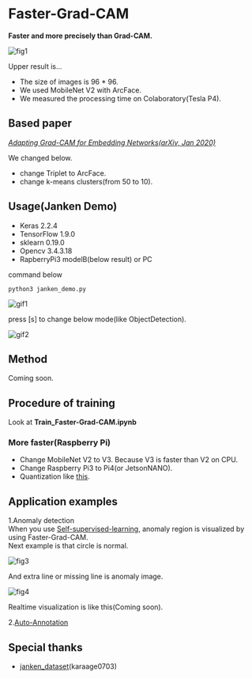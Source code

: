 # Faster-Grad-CAM
**Faster and more precisely than Grad-CAM.**

![fig1](https://github.com/shinmura0/Faster-Grad-CAM/blob/master/images/janken.png "fig1")

Upper result is...
+ The size of images is 96 * 96.  
+ We used MobileNet V2 with ArcFace.  
+ We measured the processing time on Colaboratory(Tesla P4).

## Based paper
*[Adapting Grad-CAM for Embedding Networks(arXiv, Jan 2020)](https://arxiv.org/abs/2001.06538)*  

We changed below.
+ change Triplet to ArcFace.  
+ change k-means clusters(from 50 to 10).


## Usage(Janken Demo)
+ Keras 2.2.4
+ TensorFlow 1.9.0
+ sklearn 0.19.0
+ Opencv 3.4.3.18
+ RapberryPi3 modelB(below result) or PC

command below

```
python3 janken_demo.py
```

![gif1](https://github.com/shinmura0/Faster-Grad-CAM/blob/master/images/heatmap.gif "gif1")

press [s] to change below mode(like ObjectDetection).

![gif2](https://github.com/shinmura0/Faster-Grad-CAM/blob/master/images/like_ObjectDetection.gif "gif2")

## Method
Coming soon.

## Procedure of training
Look at **Train_Faster-Grad-CAM.ipynb**

### More faster(Raspberry Pi)
+ Change MobileNet V2 to V3. Because V3 is faster than V2 on CPU.
+ Change Raspberry Pi3 to Pi4(or JetsonNANO).
+ Quantization like [this](https://github.com/PINTO0309/PINTO_model_zoo/tree/master/15_Faster-Grad-CAM).

## Application examples
1.Anomaly detection  
When you use [Self-supervised-learning](https://medium.com/analytics-vidhya/spotting-defects-deep-metric-learning-solution-for-mvtec-anomaly-detection-dataset-c77691beb1eb), anomaly region is visualized by using Faster-Grad-CAM.  
Next example is that circle is normal.

![fig3](https://github.com/shinmura0/Faster-Grad-CAM/blob/master/images/normal_image.png "normal")  

And extra line or missing line is anomaly image.

![fig4](https://github.com/shinmura0/Faster-Grad-CAM/blob/master/images/anomaly_detection.png "anomaly")  

Realtime visualization is like this(Coming soon).

2.[Auto-Annotation](https://github.com/shinmura0/Auto-Annotation)

## Special thanks
+ [janken_dataset](https://github.com/karaage0703/janken_dataset)(karaage0703)
